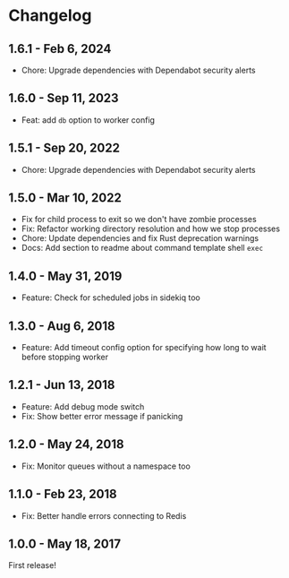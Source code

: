 # Changelog

## 1.6.1 - Feb 6, 2024

- Chore: Upgrade dependencies with Dependabot security alerts

## 1.6.0 - Sep 11, 2023

- Feat: add `db` option to worker config

## 1.5.1 - Sep 20, 2022

- Chore: Upgrade dependencies with Dependabot security alerts

## 1.5.0 - Mar 10, 2022

- Fix for child process to exit so we don't have zombie processes
- Fix: Refactor working directory resolution and how we stop processes
- Chore: Update dependencies and fix Rust deprecation warnings
- Docs: Add section to readme about command template shell `exec`

## 1.4.0 - May 31, 2019

- Feature: Check for scheduled jobs in sidekiq too

## 1.3.0 - Aug 6, 2018

- Feature: Add timeout config option for specifying how long to wait before stopping worker

## 1.2.1 - Jun 13, 2018

- Feature: Add debug mode switch
- Fix: Show better error message if panicking 

## 1.2.0 - May 24, 2018

- Fix: Monitor queues without a namespace too

## 1.1.0 - Feb 23, 2018

- Fix: Better handle errors connecting to Redis

## 1.0.0 - May 18, 2017

First release!
